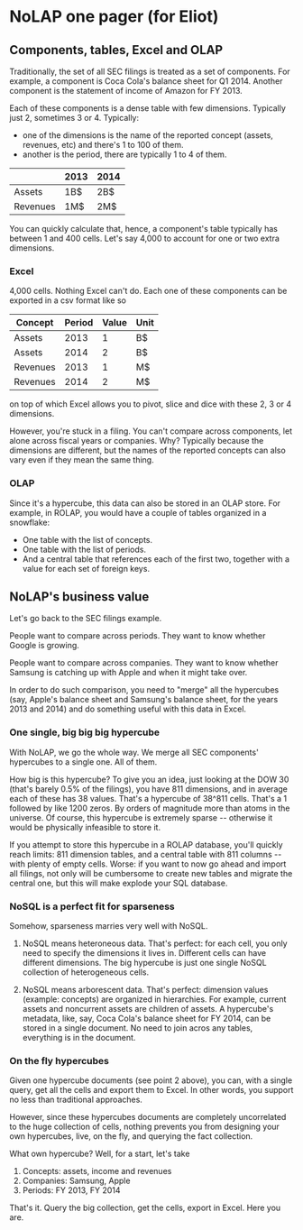 # NoLAP one pager (for Eliot)

## Components, tables, Excel and OLAP

Traditionally, the set of all SEC filings is treated as a set of components. For example, a component is Coca Cola's
balance sheet for Q1 2014. Another component is the statement of income of Amazon for FY 2013.

Each of these components is a dense table with few dimensions. Typically just 2, sometimes 3 or 4.
Typically:

- one of the dimensions is the name of the reported concept (assets, revenues, etc) and there's 1 to 100 of them.
- another is the period, there are typically 1 to 4 of them.

|          | 2013 | 2014 |
|----------|------|------|
| Assets   |  1B$ | 2B$  |
| Revenues |  1M$ | 2M$  |

You can quickly calculate that, hence, a component's table typically has between 1 and 400 cells. Let's say 4,000 to account
for one or two extra dimensions.

### Excel

4,000 cells. Nothing Excel can't do.
Each one of these components can be exported in a csv format like so

| Concept  | Period | Value | Unit |
|----------|--------|-------|------|
| Assets   | 2013   | 1     | B$   |
| Assets   | 2014   | 2     | B$   |
| Revenues | 2013   | 1     | M$   |
| Revenues | 2014   | 2     | M$   |

on top of which Excel allows you to pivot,
slice and dice with these 2, 3 or 4 dimensions.

However, you're stuck in a filing. You can't compare across components, let alone across fiscal years or companies. Why?
Typically because the dimensions are different, but the names of the reported concepts can also vary even if they mean
the same thing.

### OLAP

Since it's a hypercube, this data can also be stored in an OLAP store. For example, in ROLAP, you would have a couple of
tables organized in a snowflake:

- One table with the list of concepts.
- One table with the list of periods.
- And a central table that references each of the first two, together with a value for each set of foreign keys.

## NoLAP's business value

Let's go back to the SEC filings example.

People want to compare across periods. They want to know whether Google is growing.

People want to compare across companies. They want to know whether Samsung is catching up with Apple
and when it might take over.

In order to do such comparison, you need to "merge" all the hypercubes (say, Apple's balance sheet and Samsung's balance sheet, for the years 2013 and 2014) and do something useful with this data in Excel.

### One single, big big big hypercube

With NoLAP, we go the whole way. We merge all SEC components' hypercubes to a single one. All of them.

How big is this hypercube? To give you an idea, just looking at the DOW 30 (that's barely 0.5% of the filings),
you have 811 dimensions, and in average each of these has 38 values. That's a hypercube of 38^811 cells. That's a 1 followed by like 1200 zeros. By orders of magnitude more than atoms in the universe. Of course, this hypercube is extremely sparse -- otherwise it would be physically infeasible to store it.

If you attempt to store this hypercube in a ROLAP database, you'll quickly reach limits: 811 dimension tables, and a central table with 811 columns -- with plenty of empty cells. Worse: if you want to now go ahead and import all filings, not only will be cumbersome to create new tables and migrate the central one, but this will make explode your SQL database.

### NoSQL is a perfect fit for sparseness

Somehow, sparseness marries very well with NoSQL.

1. NoSQL means heteroneous data. That's perfect: for each cell, you only need to specify the dimensions it lives in. Different cells can have different dimensions. The big hypercube is just one single NoSQL collection of heterogeneous cells.

2. NoSQL means arborescent data. That's perfect: dimension values (example: concepts) are organized in hierarchies. For example, current assets and noncurrent assets are children of assets. A hypercube's metadata, like, say, Coca Cola's balance sheet for FY 2014, can be stored in a single document. No need to join acros any tables, everything is in the document.

### On the fly hypercubes

Given one hypercube documents (see point 2 above), you can, with a single query, get all the cells and export them to Excel. In other words, you support no less than traditional approaches.

However, since these hypercubes documents are completely uncorrelated to the huge collection of cells, nothing prevents you from designing your own hypercubes, live, on the fly, and querying the fact collection.

What own hypercube? Well, for a start, let's take
1. Concepts: assets, income and revenues
2. Companies: Samsung, Apple
3. Periods: FY 2013, FY 2014

That's it. Query the big collection, get the cells, export in Excel. Here you are.

